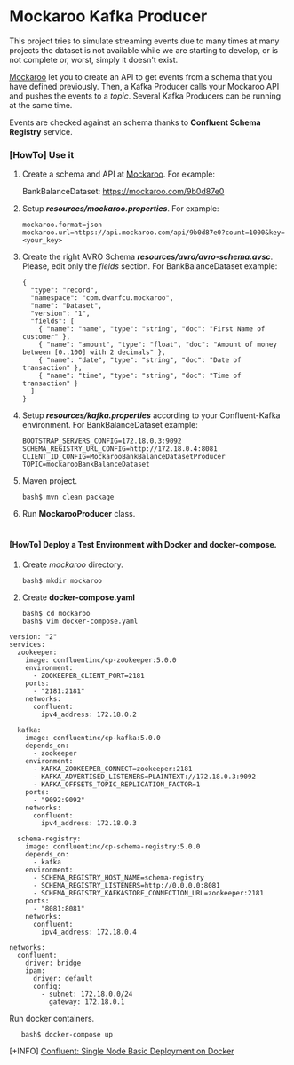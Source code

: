 # Mockaroo Kafka Producer

This project tries to simulate streaming events due to many times at many projects the dataset is not available while we are starting to develop,  or is not complete or, worst, simply it doesn't exist.

[Mockaroo](https://mockaroo.com/) let you to create an API to get events from a schema that you have defined previously. Then, a Kafka Producer calls your Mockaroo API and pushes the events to a *topic*. Several Kafka Producers can be running at the same time.

Events are checked against an schema thanks to **Confluent Schema Registry** service.

### [HowTo] Use it 
 
1. Create a schema and API at [Mockaroo](https://mockaroo.com/). For example:

    BankBalanceDataset: https://mockaroo.com/9b0d87e0

2. Setup ***resources/mockaroo.properties***. For example:
  
       mockaroo.format=json
       mockaroo.url=https://api.mockaroo.com/api/9b0d87e0?count=1000&key=<your_key>

3. Create the right AVRO Schema ***resources/avro/avro-schema.avsc***. Please, edit only the *fields* section. For BankBalanceDataset example:

       {
         "type": "record",
         "namespace": "com.dwarfcu.mockaroo",
         "name": "Dataset",
         "version": "1",
         "fields": [
           { "name": "name", "type": "string", "doc": "First Name of customer" },
           { "name": "amount", "type": "float", "doc": "Amount of money between [0..100] with 2 decimals" },
           { "name": "date", "type": "string", "doc": "Date of transaction" },
           { "name": "time", "type": "string", "doc": "Time of transaction" }
         ]
       }

4. Setup ***resources/kafka.properties*** according to your Confluent-Kafka environment. For BankBalanceDataset example:
 
       BOOTSTRAP_SERVERS_CONFIG=172.18.0.3:9092
       SCHEMA_REGISTRY_URL_CONFIG=http://172.18.0.4:8081
       CLIENT_ID_CONFIG=MockarooBankBalanceDatasetProducer
       TOPIC=mockarooBankBalanceDataset
       
5. Maven project.

       bash$ mvn clean package

6. Run **MockarooProducer** class.

#

#### [HowTo] Deploy a Test Environment with Docker and docker-compose.

1. Create *mockaroo* directory.

       bash$ mkdir mockaroo

2. Create **docker-compose.yaml**

       bash$ cd mockaroo
       bash$ vim docker-compose.yaml

````
version: "2"
services:
  zookeeper:
    image: confluentinc/cp-zookeeper:5.0.0
    environment:
      - ZOOKEEPER_CLIENT_PORT=2181
    ports:
      - "2181:2181"
    networks:
      confluent:
        ipv4_address: 172.18.0.2

  kafka:
    image: confluentinc/cp-kafka:5.0.0
    depends_on:
      - zookeeper
    environment:
      - KAFKA_ZOOKEEPER_CONNECT=zookeeper:2181
      - KAFKA_ADVERTISED_LISTENERS=PLAINTEXT://172.18.0.3:9092
      - KAFKA_OFFSETS_TOPIC_REPLICATION_FACTOR=1
    ports:
      - "9092:9092"
    networks:
      confluent:
        ipv4_address: 172.18.0.3

  schema-registry:
    image: confluentinc/cp-schema-registry:5.0.0
    depends_on:
      - kafka
    environment:
      - SCHEMA_REGISTRY_HOST_NAME=schema-registry
      - SCHEMA_REGISTRY_LISTENERS=http://0.0.0.0:8081
      - SCHEMA_REGISTRY_KAFKASTORE_CONNECTION_URL=zookeeper:2181
    ports:
      - "8081:8081"
    networks:
      confluent:
        ipv4_address: 172.18.0.4

networks:
  confluent:
    driver: bridge
    ipam:
      driver: default
      config:
        - subnet: 172.18.0.0/24
          gateway: 172.18.0.1
````

Run docker containers.

       bash$ docker-compose up

[+INFO] [Confluent: Single Node Basic Deployment on Docker](https://docs.confluent.io/current/installation/docker/docs/installation/single-node-client.html)
